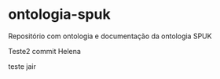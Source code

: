 ﻿# ontologia-spuk
Repositório com ontologia e documentação da ontologia SPUK

Teste2 commit Helena

teste jair
